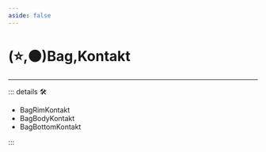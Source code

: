 ```yaml
---
aside: false
---
```

# (⭐,🟠)<labor>Bag</labor>,<motor>Kontakt</motor>

---

<!-- =================================================== -->
<!-- =================================================== -->
<!-- =================================================== -->
<!-- =================================================== -->
<!-- =================================================== -->
::: details 🛠

- BagRimKontakt
- BagBodyKontakt
- BagBottomKontakt

:::
